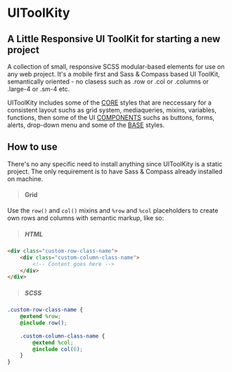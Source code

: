 # UIToolKity

## A Little Responsive UI ToolKit for starting a new project

A collection of small, responsive SCSS modular-based elements for use on any web project. It's a mobile first and Sass & Compass based UI ToolKit, semantically oriented - no clasess such as .row or .col or .columns or .large-4 or .sm-4 etc.

UIToolKity includes some of the <a href="https://github.com/millanbrankovic/UIToolKit/tree/master/sass/core">CORE</a> styles that are neccessary for a consistent layout suchs as grid system, mediaqueries, mixins, variables, functions, then some of the UI <a href="https://github.com/millanbrankovic/UIToolKit/tree/master/sass/components">COMPONENTS</a> suchs as buttons, forms, alerts, drop-down menu and some of the <a href="https://github.com/millanbrankovic/UIToolKit/tree/master/sass/base">BASE</a> styles.

## How to use

There's no any specific need to install anything since UIToolKity is a static project. The only requirement is to have Sass & Compass already installed on machine.

> #### Grid
Use the `row()` and `col()` mixins and `%row` and `%col` placeholders to create own rows and columns with semantic markup, like so:

> ##### HTML
```html
<div class="custom-row-class-name">
    <div class="custom-column-class-name">
        <!-- Content goes here -->
    </div>
</div>
```

> ##### SCSS
```scss
.custom-row-class-name {
    @extend %row;
    @include row();
    
    .custom-column-class-name {
        @extend %col;
        @include col(6);
    }
}
```
